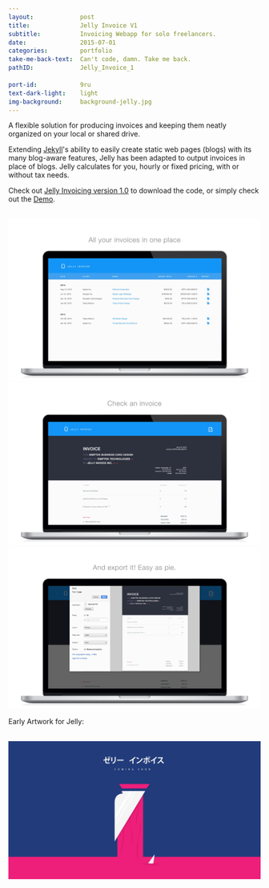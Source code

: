 ```yaml
---
layout:             post
title:              Jelly Invoice V1
subtitle:           Invoicing Webapp for solo freelancers.
date:               2015-07-01
categories:         portfolio
take-me-back-text:  Can't code, damn. Take me back.
pathID:             Jelly_Invoice_1

port-id:            9ru
text-dark-light:    light
img-background:     background-jelly.jpg
---
```


A flexible solution for producing invoices and keeping them neatly organized on your local or shared drive.

Extending <a href="http://jekyllrb.com/" target="_blank">Jekyll</a>'s ability to easily create static web pages (blogs) with its many blog-aware features, Jelly has been adapted to output invoices in place of blogs. Jelly calculates for you, hourly or fixed pricing, with or without tax needs.

Check out <a href="http://mrurka.github.io/jelly-invoice-website/" target="_blank">Jelly Invoicing version 1.0</a> to download the code, or simply check out the <a href="http://mrurka.github.io/jelly-invoice/" target="_blank">Demo</a>.

<div className="image-container">
    <img className="clear" src=""/>
    <img className="w4" src="./img/work/jelly/jelly-invoice-screen1.jpg" alt="Preview of Jelly Invoice's Index of Invoices"/>
    <img className="w4" src="./img/work/jelly/jelly-invoice-screen2.jpg" alt="Preview of Jelly Invoice Invoice Page"/>
    <img className="w4" src="./img/work/jelly/jelly-invoice-screen3.jpg" alt="Preview of Jelly Invoice Exporting an invoice"/>
</div>

Early Artwork for Jelly:

<div className="image-container">
    <img className="clear" src=""/>
    <img className="w4" src="./img/work/jelly/jelly-invoice-wide.jpg" alt="Promo photo for Jelly Invoice"/>
</div>
